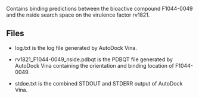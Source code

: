 Contains binding predictions between the bioactive compound F1044-0049 and the nside search space on the virulence factor rv1821.

## Files

- log.txt is the log file generated by AutoDock Vina.

- rv1821_F1044-0049_nside.pdbqt is the PDBQT file generated by AutoDock Vina containing the orientation and binding location of F1044-0049.

- stdoe.txt is the combined STDOUT and STDERR output of AutoDock Vina.


